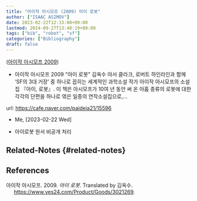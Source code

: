 ```yaml
---
title: "아이작 아시모프 (2009) 아이 로봇"
author: ["ISAAC ASIMOV"]
date: 2023-02-22T12:33:00+09:00
lastmod: 2024-09-27T13:48:19+09:00
tags: ["bib", "robot", "sf"]
categories: ["Bibliography"]
draft: false
---
```


(<a href="#citeproc_bib_item_1">아이작 아시모프 2009</a>)

-   아이작 아시모프 2009 "아이 로봇" 김옥수 아서 클라크, 로버트 하인라인과 함께 ‘SF의 3대 거장’ 중 하나로 꼽히는 세계적인 과학소설 작가 아이작 아시모프의 소설집 『아이, 로봇』. 이 책은 아시모프가 10여 년 동안 써 온 아홉 종류의 로봇에 대한 각각의 단편을 하나로 엮은 일종의 연작소설집으로,...

url: <https://cafe.naver.com/paideia21/15596>

-   Me, <span class="timestamp-wrapper"><span class="timestamp">[2023-02-22 Wed]</span></span>

-   아이로봇 원서 비공개 처리


## Related-Notes {#related-notes}

## References

<style>.csl-entry{text-indent: -1.5em; margin-left: 1.5em;}</style><div class="csl-bib-body">
  <div class="csl-entry"><a id="citeproc_bib_item_1"></a>아이작 아시모프. 2009. <i>아이 로봇</i>. Translated by 김옥수. <a href="https://www.yes24.com/Product/Goods/3021269">https://www.yes24.com/Product/Goods/3021269</a>.</div>
</div>
